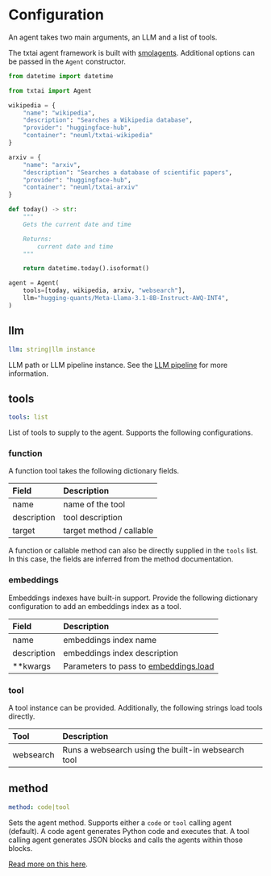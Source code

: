 # Configuration

An agent takes two main arguments, an LLM and a list of tools.

The txtai agent framework is built with [smolagents](https://github.com/huggingface/smolagents). Additional options can be passed in the `Agent` constructor.

```python
from datetime import datetime

from txtai import Agent

wikipedia = {
    "name": "wikipedia",
    "description": "Searches a Wikipedia database",
    "provider": "huggingface-hub",
    "container": "neuml/txtai-wikipedia"
}

arxiv = {
    "name": "arxiv",
    "description": "Searches a database of scientific papers",
    "provider": "huggingface-hub",
    "container": "neuml/txtai-arxiv"
}

def today() -> str:
    """
    Gets the current date and time

    Returns:
        current date and time
    """

    return datetime.today().isoformat()

agent = Agent(
    tools=[today, wikipedia, arxiv, "websearch"],
    llm="hugging-quants/Meta-Llama-3.1-8B-Instruct-AWQ-INT4",
)
```

## llm

```yaml
llm: string|llm instance
```

LLM path or LLM pipeline instance. See the [LLM pipeline](../../pipeline/text/llm) for more information.

## tools

```yaml
tools: list
```

List of tools to supply to the agent. Supports the following configurations.

### function

A function tool takes the following dictionary fields.

| Field       | Description              |
|:------------|:-------------------------|
| name        | name of the tool         |
| description | tool description         |
| target      | target method / callable |

A function or callable method can also be directly supplied in the `tools` list. In this case, the fields are inferred from the method documentation.

### embeddings

Embeddings indexes have built-in support. Provide the following dictionary configuration to add an embeddings index as a tool.

| Field       | Description                                |
|:------------|:-------------------------------------------|
| name        | embeddings index name                      |
| description | embeddings index description               | 
| **kwargs    | Parameters to pass to [embeddings.load](../../embeddings/methods/#txtai.embeddings.Embeddings.load) |

### tool

A tool instance can be provided. Additionally, the following strings load tools directly.

| Tool        | Description                                               |
|:------------|:----------------------------------------------------------|
| websearch   | Runs a websearch using the built-in websearch tool        |

## method

```yaml
method: code|tool
```

Sets the agent method. Supports either a `code` or `tool` calling agent (default). A code agent generates Python code and executes that. A tool calling agent generates JSON blocks and calls the agents within those blocks.

[Read more on this here](https://huggingface.co/docs/smolagents/v1.13.0/en/guided_tour#codeagent-and-toolcallingagent).

